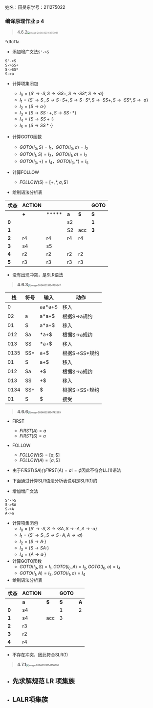 姓名：田昊东学号：211275022

### 编译原理作业 p 4

> 4.6.2<img src="https://thdlrt.oss-cn-beijing.aliyuncs.com/image-20240323154717091.png" alt="image-20240323154717091" style="zoom:50%;" />

^dfc11a

- 添加增广文法`S'->S`

```
S'->S
S->SS+
S->SS*
S->a
```

- 计算项集闭包
  - $I_0=\{S'\to ·S,S\to ·SS+,S\to ·SS*,S\to ·a\}$
  - $I_1=\{S'\to S·,S\to S·S+,S\to S·S*,S\to ·SS+,S\to ·SS*,S\to ·a\}$
  - $I_2=\{S\to a·\}$
  - $I_3=\{S\to SS·+,S\to SS·*\}$
  - $I_4=\{S\to SS+·\}$
  - $I_5=\{S\to SS*·\}$

- 计算GOTO函数
  - $GOTO(I_0,S)=I_1$，$GOTO(I_0,a)=I_2$
  - $GOTO(I_1,S)=I_3$，$GOTO(I_1,a)=I_2$
  - $GOTO(I_3,+)=I_4$，$GOTO(I_3,*)=I_5$

- 计算FOLLOW
  - $FOLLOW(S)=[+,*,a,\$]$

- 绘制语法分析表

| **状态** | **ACTION** |       |       |       | **GOTO** |
| -------- | ---------- | ----- | ----- | ----- | -------- |
|          | **+**      | ***** | **a** | **$** | **S**    |
| **0**    |            |       | s2    |       | **1**    |
| **1**    |            |       | S2    | acc   | **3**    |
| **2**    | r4         | r4    | r4    | r4    |          |
| **3**    | s4         | s5    |       |       |          |
| **4**    | r2         | r2    | r2    | r2    |          |
| **5**    | r3         | r3    | r3    | r3    |          |

- 没有出现冲突，是SLR语法



> **4.6.3<img src="https://thdlrt.oss-cn-beijing.aliyuncs.com/image-20240323154729547.png" alt="image-20240323154729547" style="zoom:50%;" />**

| 栈   | 符号 | 输入   | 动作           |
| ---- | ---- | ------ | -------------- |
| 0    |      | aa*a+$ | 移入           |
| 02   | a    | a*a+$  | 根据S->a规约   |
| 01   | S    | a*a+$  | 移入           |
| 012  | Sa   | *a+$   | 根据S->a规约   |
| 013  | SS   | *a+$   | 移入           |
| 0135 | SS*  | a+$    | 根据S->SS*规约 |
| 01   | S    | a+$    | 移入           |
| 012  | Sa   | +$     | 根据S->a规约   |
| 013  | SS   | +$     | 移入           |
| 0134 | SS+  | $      | 根据S->SS+规约 |
| 01   | S    | $      | 接受           |



> **4.6.6<img src="https://thdlrt.oss-cn-beijing.aliyuncs.com/image-20240323154742293.png" alt="image-20240323154742293" style="zoom:50%;" />**

- FIRST
  - $FIRST(A)=a$
  - $FIRST(S)=a$

- FOLLOW
  - $FOLLOW(S)=[a,\$]$
  - $FOLLOW(A)=[a,\$]$


- 由于$FIRST(SA)\bigcap FIRST(A)=a!=\phi$因此不符合LL(1)语法
- 下面通过计算SLR语法分析表说明是SLR(1)的

- 增加增广文法

```
S'->S
S->SA
S->A
A->a
```

- 计算项集闭包
  - $I_0=\{S'\to ·S,S\to ·SA,S\to ·A,A\to ·a\}$
  - $I_1=\{S'\to S·,S\to S·A,A\to ·a\}$
  - $I_2=\{S\to A·\}$
  - $I_3=\{S\to SA·\}$
  - $I_4=\{A\to a·\}$
- 计算GOTO函数
  - $GOTO(I_0,S)=I_1,GOTO(I_0,A)=I_2,GOTO(I_0,a)=I_4$
  - $GOTO(I_1,A)=I_3,GOTO(I_1,a)=I_4$
- 绘制语法分析表

| **状态** | **ACTION** |       | GOTO  |       |
| -------- | ---------- | ----- | ----- | ----- |
|          | **a**      | **$** | **S** | **A** |
| **0**    | s4         |       | 1     | 2     |
| **1**    | s4         | acc   | 3     |       |
| **2**    | r3         |       |       |       |
| **3**    | r2         |       |       |       |
| **4**    | r4         |       |       |       |

- 不存在冲突，因此符合SLR(1)



> **4.7.1<img src="https://thdlrt.oss-cn-beijing.aliyuncs.com/image-20240323154750396.png" alt="image-20240323154750396" style="zoom:50%;" />**

- 先求解规范 LR 项集族
  - 
- LALR项集族
  - 